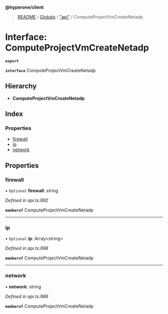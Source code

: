 **@hyperone/client**

> [README](../README.md) / [Globals](../globals.md) / ["api"](../modules/_api_.md) / ComputeProjectVmCreateNetadp

# Interface: ComputeProjectVmCreateNetadp

**`export`** 

**`interface`** ComputeProjectVmCreateNetadp

## Hierarchy

* **ComputeProjectVmCreateNetadp**

## Index

### Properties

* [firewall](_api_.computeprojectvmcreatenetadp.md#firewall)
* [ip](_api_.computeprojectvmcreatenetadp.md#ip)
* [network](_api_.computeprojectvmcreatenetadp.md#network)

## Properties

### firewall

• `Optional` **firewall**: string

*Defined in api.ts:992*

**`memberof`** ComputeProjectVmCreateNetadp

___

### ip

• `Optional` **ip**: Array\<string>

*Defined in api.ts:998*

**`memberof`** ComputeProjectVmCreateNetadp

___

### network

•  **network**: string

*Defined in api.ts:986*

**`memberof`** ComputeProjectVmCreateNetadp
